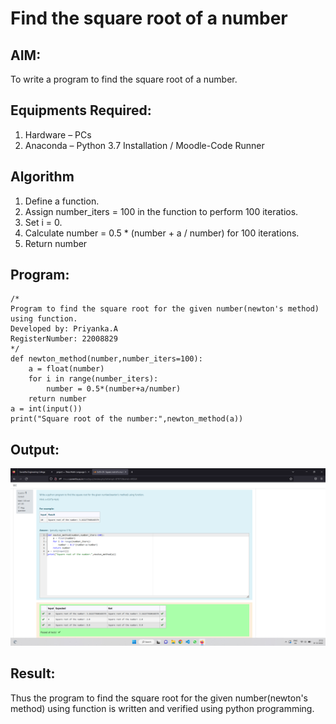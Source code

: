 # Find the square root of a number

## AIM:
To write a program to find the square root of a number.

## Equipments Required:
1. Hardware – PCs
2. Anaconda – Python 3.7 Installation / Moodle-Code Runner

## Algorithm
1. Define a function.
2. Assign number_iters = 100 in the function to perform 100 iteratios.
3. Set i = 0.
4. Calculate  number = 0.5 * (number + a / number) for 100 iterations.
5. Return number

## Program:
```
/*
Program to find the square root for the given number(newton's method) using function.
Developed by: Priyanka.A
RegisterNumber: 22008829 
*/
def newton_method(number,number_iters=100):
    a = float(number)
    for i in range(number_iters):
        number = 0.5*(number+a/number)
    return number
a = int(input())
print("Square root of the number:",newton_method(a))
```

## Output:
![OUTPUT](./img/Ex05.png)


## Result:
Thus the program to find the square root for the given number(newton's method) using function is written and verified using python programming.
